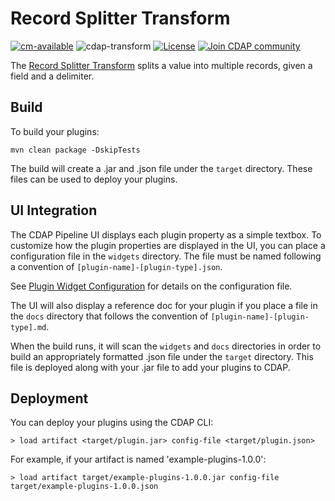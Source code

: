 # Record Splitter Transform

[![cm-available](https://cdap-users.herokuapp.com/assets/cm-available.svg)](https://docs.cdap.io/cdap/current/en/integrations/cask-market.html)
![cdap-transform](https://cdap-users.herokuapp.com/assets/cdap-transform.svg)
[![License](https://img.shields.io/badge/License-Apache%202.0-blue.svg)](https://opensource.org/licenses/Apache-2.0)
[![Join CDAP community](https://cdap-users.herokuapp.com/badge.svg?t=wrangler)](https://cdap-users.herokuapp.com?t=1)

The [Record Splitter Transform](docs/RecordSplitter-transform.md) splits a value into multiple records, given a field and a delimiter.

Build
-----
To build your plugins:

    mvn clean package -DskipTests

The build will create a .jar and .json file under the ``target`` directory.
These files can be used to deploy your plugins.

UI Integration
--------------
The CDAP Pipeline UI displays each plugin property as a simple textbox. To customize how the plugin properties
are displayed in the UI, you can place a configuration file in the ``widgets`` directory.
The file must be named following a convention of ``[plugin-name]-[plugin-type].json``.

See [Plugin Widget Configuration](http://docs.cdap.io/cdap/current/en/hydrator-manual/developing-plugins/packaging-plugins.html#plugin-widget-json)
for details on the configuration file.

The UI will also display a reference doc for your plugin if you place a file in the ``docs`` directory
that follows the convention of ``[plugin-name]-[plugin-type].md``.

When the build runs, it will scan the ``widgets`` and ``docs`` directories in order to build an appropriately
formatted .json file under the ``target`` directory. This file is deployed along with your .jar file to add your
plugins to CDAP.

Deployment
----------
You can deploy your plugins using the CDAP CLI:

    > load artifact <target/plugin.jar> config-file <target/plugin.json>

For example, if your artifact is named 'example-plugins-1.0.0':

    > load artifact target/example-plugins-1.0.0.jar config-file target/example-plugins-1.0.0.json
